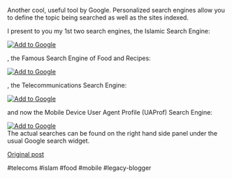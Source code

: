 <!--
date: '2007-05-08'
published: true
slug: 2007-05-google-co-op-islamic-search-engine
time_to_read: 5
title: Google Co-op - Islamic Search Engine
-->

Another cool, useful tool by Google. Personalized search engines allow you to define the topic being searched as well as the sites indexed.  
  
I present to you my 1st two search engines, the Islamic Search Engine:  
  
[![Add to Google](http://buttons.googlesyndication.com/fusion/add.gif)](http://fusion.google.com/add?moduleurl=http%3A%2F%2Fwww.google.com%2Fcoop/api/005508052117685178632/cse/ri3ypvb-k-s/gadget)  
  
, the Famous Search Engine of Food and Recipes:  
  
[![Add to Google](http://buttons.googlesyndication.com/fusion/add.gif)](http://fusion.google.com/add?moduleurl=http%3A%2F%2Fwww.google.com%2Fcoop/api/005508052117685178632/cse/jqfyrugxohk/gadget)  
  
, the Telecommunications Search Engine:  
  
[![Add to Google](http://buttons.googlesyndication.com/fusion/add.gif)](http://fusion.google.com/add?moduleurl=http%3A%2F%2Fwww.google.com%2Fcoop/api/005508052117685178632/cse/vvzsdqbjg2y/gadget)  
  
and now the Mobile Device User Agent Profile (UAProf) Search Engine:  
  
[![Add to Google](http://buttons.googlesyndication.com/fusion/add.gif)](http://fusion.google.com/add?moduleurl=http%3A%2F%2Fwww.google.com%2Fcoop/api/005508052117685178632/cse/kirx3rgcwpg/gadget)   
The actual searches can be found on the right hand side panel under the usual Google search widget.

[Original post](https://ysfk.blogspot.com/2007/05/google-co-op-islamic-search-engine.html)

#telecoms #islam #food #mobile #legacy-blogger 